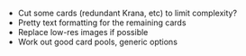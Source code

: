 * Cut some cards (redundant Krana, etc) to limit complexity?
* Pretty text formatting for the remaining cards
* Replace low-res images if possible
* Work out good card pools, generic options